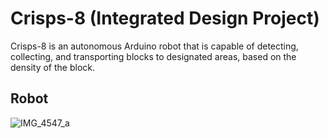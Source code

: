 # Crisps-8 (Integrated Design Project)
Crisps-8 is an autonomous Arduino robot that is capable of detecting, collecting, and transporting blocks to designated areas, based on the density of the block.
## Robot                          
![IMG_4547_a](https://github.com/Do-it-Myself/Crisps-8/assets/95299427/d346bba1-ba0a-4800-8b56-42e1471f8f5e)
